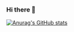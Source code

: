 ### Hi there 👋

[![Anurag's GitHub stats](https://github-readme-stats.vercel.app/api?username=ynfeng?theme=onedark)](https://github.com/anuraghazra/github-readme-stats)
